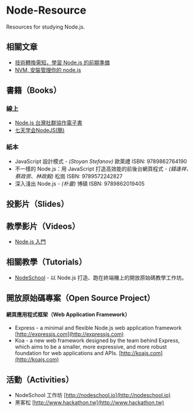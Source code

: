 Node-Resource
=============

Resources for studying Node.js.

## 相關文章

* [技術轉換需知，學習 Node.js 的前期準備](http://blog.jsdc.tw/2014/09/04/node-prepare/)
* [NVM, 安裝管理你的 node.js](http://blog.caesarchi.com/2012/10/nvm-nodejs-nodejs-day-3.html)


## 書籍（Books）


### 線上

* [Node.js 台灣社群協作電子書](https://github.com/nodejs-tw/nodejs-wiki-book)
* [七天学会NodeJS(簡)](http://nqdeng.github.io/7-days-nodejs/)


### 紙本

* JavaScript 設計模式 - *(Stoyan Stefanov)* 歐萊禮 ISBN: 9789862764190
* 不一樣的 Node.js：用 JavaScript 打造高效能的前後台網頁程式 - *(錢逢祥、蔡政崇、林政毅)* 松崗 ISBN: 9789572242827
* 深入淺出 Node.js - *(朴靈)* 博碩 ISBN: 9789862019405


## 投影片（Slides）


## 教學影片（Videos）

* [Node.js 入門](https://www.mokoversity.com/course/html5/nodejs-overview)


## 相關教學（Tutorials）

* [NodeSchool](http://nodeschool.io/) - 以 Node.js 打造、跑在終端機上的開放原始碼教學工作坊。


## 開放原始碼專案（Open Source Project）
#### 網頁應用程式框架（Web Application Framework）
* Express - a minimal and flexible Node.js web application framework [http://expressjs.com](http://expressjs.com)
* Koa - a new web framework designed by the team behind Express, which aims to be a smaller, more expressive, and more robust foundation for web applications and APIs. [http://koajs.com](http://koajs.com)


## 活動（Activities）
* NodeSchool 工作坊 [http://nodeschool.io](http://nodeschool.io)
* 黑客松 [http://www.hackathon.tw](http://www.hackathon.tw)
